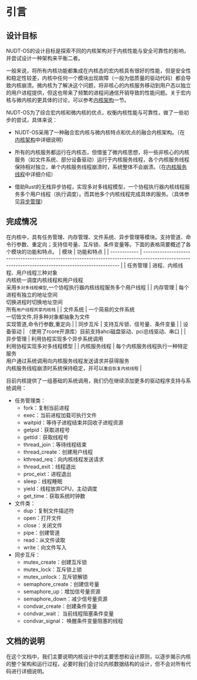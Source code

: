# 引言

## 设计目标
NUDT-OS的设计目标是探索不同的内核架构对于内核性能与安全可靠性的影响，并尝试设计一种架构来平衡二者。

一般来说，将所有内核功能都集成在内核态的宏内核具有很好的性能，但是安全性和稳定性较差，内核中任何一个模块出现故障（一般为低质量的驱动代码）都会导致内核崩溃。微内核为了解决这个问题，将非核心的内核服务移动到用户态以独立的用户进程提供，但这也带来了频繁的进程间通信开销导致的性能问题。关于宏内核与微内核的更具体的讨论，可以参考[内核架构](./内核架构.md)一节。

NUDT-OS为了综合宏内核和微内核的优点，权衡内核性能与可靠性，做了一些初步的尝试，具体来说：

- NUDT-OS采用了一种融合宏内核与微内核特点和优点的融合内核架构。（在 [内核架构](./内核架构.md)中详细说明）

- 所有的内核服务都运行在内核态，但借鉴了微内核思想，将一些非核心的内核服务（如文件系统、部分设备驱动）运行于内核服务线程，各个内核服务线程保持相对独立，单个内核服务线程崩溃时，系统整体不会崩溃。（在[内核服务线程](./内核线程服务模型.md)中详细介绍）

- 借助Rust的无栈异步协程，实现多对多线程模型，一个协程执行器内核线程服务多个用户线程（执行调度）。而其他多个内核线程完成具体的服务。（具体参见[异步管理](./异步管理.md)）

## 完成情况

在内核中，具有任务管理、内存管理、文件系统、异步管理等模块。支持管道、命令行参数、重定向；支持信号量、互斥锁、条件变量等。下面的表格简要概述了各个模块的功能和特点。
| 模块         | 功能和特点                                                                                                                                         |
| ------------ | -------------------------------------------------------------------------------------------------------------------------------------------------- |
| 任务管理     | 进程、内核线程、用户线程三种对象<br>内核统一调度内核线程和用户线程<br>采用`多对多线程模型`,一个协程执行器内核线程服务多个用户线程                  |
| 内存管理     | 每个进程有独立的地址空间<br>切换进程时切换地址空间<br>所有`用户线程共享内核栈`                                                                     |
| 文件系统     | 一个简易的文件系统<br>一切皆文件,将多种对象都抽象为文件<br>实现管道,命令行参数,重定向                                                              |
| 同步互斥     | 支持互斥锁、信号量、条件变量                                                                                                                       |
| 设备驱动     | （使用了rcore开源库）目前支持ahci磁盘驱动、pci总线驱动、串口                                                                                       |
| 异步管理     | 利用协程实现多个异步系统调用<br>利用协程实现多对多线程模型                                                                                         |
| 内核服务线程 | 每个内核服务线程执行一种特定服务<br>用户通过系统调用向内核服务线程发送请求并获得服务 <br> 内核服务线程崩溃时系统保持稳定，并可以`重启恢复内核线程` |

目前内核提供了一组基础的系统调用，我们仍在继续添加更多的驱动程序支持与系统调用：

* 任务管理类：
  * fork：复制当前进程
  * exec：当前进程加载可执行文件
  * waitpid：等待子进程结束并回收子进程资源
  * getpid：获取进程号
  * gettid：获取线程号
  * thread_join：等待线程结束
  * thread_create：创建用户线程
  * kthread_req：向内核线程发送请求
  * thread_exit：线程退出
  * proc_eixt：进程退出
  * sleep：线程睡眠
  * yield：线程放弃CPU，主动调度
  * get_time：获取系统时钟数
* 文件类：
  * dup：复制文件描述符
  * open：打开文件
  * close：关闭文件
  * pipe：创建管道
  * read：从文件读取
  * write：向文件写入
* 同步互斥：
  * mutex_create：创建互斥锁
  * mutex_lock：互斥锁上锁
  * mutex_unlock：互斥锁解锁
  * semaphore_create：创建信号量
  * semaphore_up：增加信号量资源
  * semaphore_down：减少信号量资源
  * condvar_create：创建条件变量
  * condvar_wait： 当前线程阻塞条件变量
  * condvar_signal： 唤醒条件变量阻塞的线程

## 文档的说明

在这个文档中，我们主要说明内核设计中的主要思想和设计原则，以逐步揭示内核的整个架构和运行过程，必要时我们会讨论内核数据结构的设计，但不会对所有代码进行详细说明。